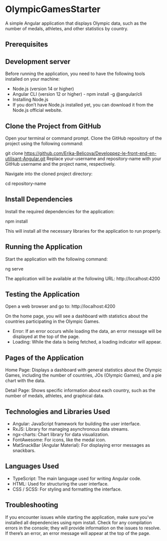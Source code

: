 # OlympicGamesStarter

A simple Angular application that displays Olympic data, such as the number of medals, athletes, and other statistics by country.

## Prerequisites

## Development server

Before running the application, you need to have the following tools installed on your machine:

- Node.js (version 14 or higher)
- Angular CLI (version 12 or higher) - npm install -g @angular/cli
- Installing Node.js
- If you don’t have Node.js installed yet, you can download it from the Node.js official website.

## Clone the Project from GitHub

Open your terminal or command prompt.
Clone the GitHub repository of the project using the following command:

git clone https://github.com/Erika-Belicova/Developpez-le-front-end-en-utilisant-Angular.git
Replace your-username and repository-name with your GitHub username and the project name, respectively.

Navigate into the cloned project directory:

cd repository-name

## Install Dependencies
Install the required dependencies for the application:

npm install

This will install all the necessary libraries for the application to run properly.

## Running the Application
Start the application with the following command:

ng serve

The application will be available at the following URL:
http://localhost:4200

## Testing the Application
Open a web browser and go to:
http://localhost:4200

On the home page, you will see a dashboard with statistics about the countries participating in the Olympic Games.

- Error: If an error occurs while loading the data, an error message will be displayed at the top of the page.
- Loading: While the data is being fetched, a loading indicator will appear.

## Pages of the Application

Home Page: Displays a dashboard with general statistics about the Olympic Games, including the number of countries, JOs (Olympic Games), and a pie chart with the data.

Detail Page: Shows specific information about each country, such as the number of medals, athletes, and graphical data.

## Technologies and Libraries Used

- Angular: JavaScript framework for building the user interface.
- RxJS: Library for managing asynchronous data streams.
- ngx-charts: Chart library for data visualization.
- FontAwesome: For icons, like the medal icon.
- MatSnackBar (Angular Material): For displaying error messages as snackbars.

## Languages Used

- TypeScript: The main language used for writing Angular code.
- HTML: Used for structuring the user interface.
- CSS / SCSS: For styling and formatting the interface.

## Troubleshooting

If you encounter issues while starting the application, make sure you've installed all dependencies using npm install.
Check for any compilation errors in the console; they will provide information on the issues to resolve.
If there’s an error, an error message will appear at the top of the page.